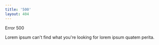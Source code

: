 ```yaml
---
title: '500'
layout: 404
---
```


Error 500

Lorem ipsum can't find what you're looking for lorem ipsum quatem perita.
